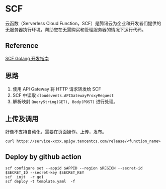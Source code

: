 # SCF
云函数（Serverless Cloud Function，SCF）是腾讯云为企业和开发者们提供的无服务器执行环境，帮助您在无需购买和管理服务器的情况下运行代码。

## Reference

[SCF Golang 开发指南](https://cloud.tencent.com/document/product/583/18032)

## 思路

1. 使用 API Gateway 将 HTTP 请求转发给 SCF
2. SCF 中读取 `cloudevents.APIGatewayProxyRequest`
3. 解析映射 `QueryString(GET), Body(POST)` 进行处理。


## 上传及调用
好像不支持自动化，需要在页面操作。上传，发布。

```buildoutcfg
curl https://service-xxxx.apigw.tencentcs.com/release/<function_name>
```


## Deploy by github action
```
scf configure set --appid $APPID --region $REGION --secret-id $SECRET_ID --secret-key $SECRET_KEY
scf  init  -r go1
scf deploy -t template.yaml  -f
```
